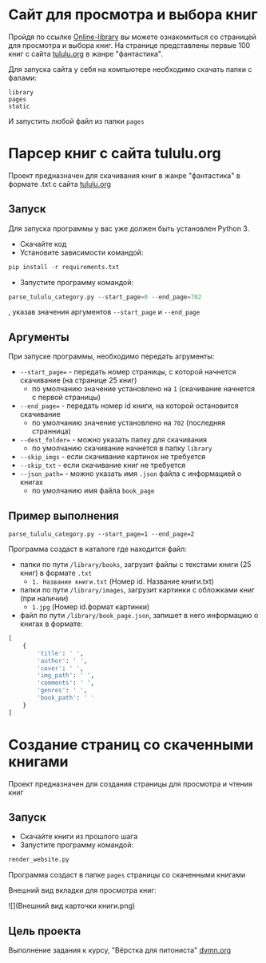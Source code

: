 # Сайт для просмотра и выбора книг 

Пройдя по ссылке [Online-library](https://evgen-mamaev.github.io/online-library/pages/index1.html) вы можете ознакомиться со страницей для просмотра и выбора книг.
На странице представлены первые 100 книг с сайта [tululu.org](https://tululu.org/) в жанре "фантастика".


Для запуска сайта у себя на компьютере необходимо скачать папки с фалами: 
```
library
pages
static
```
И запустить любой файл из папки `pages`


# Парсер книг с сайта tululu.org

Проект предназначен для скачивания книг в жанре "фантастика" в формате .txt с сайта [tululu.org](https://tululu.org/)

## Запуск

Для запуска программы у вас уже должен быть установлен Python 3.

- Скачайте код
- Установите зависимости командой:

```Python
pip install -r requirements.txt
```

- Запустите программу командой:

```Python
parse_tululu_category.py --start_page=0 --end_page=702
```

, указав значения аргументов `--start_page` и `--end_page`

## Аргументы

При запуске программы, необходимо передать агрументы:

- `--start_page=` - передать номер страницы, с которой начнется скачивание (на странице 25 книг)
    * по умолчанию значение установлено на `1` (скачивание начнется с первой страницы)
- `--end_page=` - передать номер id книги, на которой остановится скачивание
    * по умолчанию значение установлено на `702` (последняя странница)
- `--dest_folder=` - можно указать папку для скачивания
    * по умолчанию скачивание начнется в папку `library`
- `--skip_imgs` - если скачивание картинок не требуется
- `--skip_txt` - если скачивание книг не требуется
- `--json_path=` - можно указать имя `.json` файла с информацией о книгах
    * по умолчанию имя файла `book_page`

## Пример выполнения

`parse_tululu_category.py --start_page=1 --end_page=2`

Программа создаст в каталоге где находится файл:

- папки по пути `/library/books`, загрузит файлы с текстами книги (25 книг) в формате `.txt`
    * `1. Название книги.txt` (Номер id. Название книги.txt)
- папки по пути `/library/images`, загрузит картинки с обложками книг (при наличии)
    * `1.jpg` (Номер id.формат картинки)
- файл по пути `/library/book_page.json`, запишет в него информацию о книгах в формате:

```Python
[
    {
        'title': ' ',
        'author': ' ',
        'cover': ' ',
        'img_path': ' ',
        'comments': ' ',
        'genres': ' ',
        'book_path': ' '  
    }
]
```

# Создание страниц со скаченными книгами

Проект предназначен для создания страницы для просмотра и чтения книг

## Запуск

- Скачайте книги из прошлого шага
- Запустите программу командой:

```Python
render_website.py
```

Программа создаст в папке `pages` страницы со скаченными книгами 

Внешний вид вкладки для просмотра книг:

![](Внешний вид карточки книги.png)


## Цель проекта

Выполнение задания к курсу, "Вёрстка для питониста" [dvmn.org](https://dvmn.org/)
